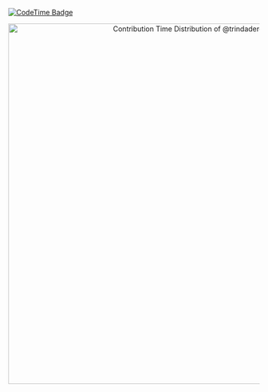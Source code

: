 [![CodeTime Badge](https://img.shields.io/endpoint?style=social&color=222&url=https%3A%2F%2Fapi.codetime.dev%2Fshield%3Fid%3D24592%26project%3D%26in=0)](https://codetime.dev)

<a href="https://next.ossinsight.io/widgets/official/analyze-user-contribution-time-distribution?user_id=trindaderose&period=all_times" target="_blank" style="display: block" align="center">
  <picture>
    <source media="(prefers-color-scheme: dark)" srcset="https://next.ossinsight.io/widgets/official/analyze-user-contribution-time-distribution/thumbnail.png?user_id=12960671&period=all_times&image_size=auto&color_scheme=dark" width="721" height="auto">
    <img alt="Contribution Time Distribution of @trindaderose" src="https://next.ossinsight.io/widgets/official/analyze-user-contribution-time-distribution/thumbnail.png?user_id=trindaderose&period=all_times&image_size=auto&color_scheme=light" width="721" height="auto">
  </picture>
</a>

<!-- Made with [OSS Insight](https://ossinsight.io/) -->
